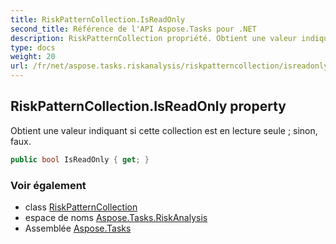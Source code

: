 ```yaml
---
title: RiskPatternCollection.IsReadOnly
second_title: Référence de l'API Aspose.Tasks pour .NET
description: RiskPatternCollection propriété. Obtient une valeur indiquant si cette collection est en lecture seule  sinon faux.
type: docs
weight: 20
url: /fr/net/aspose.tasks.riskanalysis/riskpatterncollection/isreadonly/
---
```

## RiskPatternCollection.IsReadOnly property

Obtient une valeur indiquant si cette collection est en lecture seule ; sinon, faux.

```csharp
public bool IsReadOnly { get; }
```

### Voir également

* class [RiskPatternCollection](../)
* espace de noms [Aspose.Tasks.RiskAnalysis](../../riskpatterncollection/)
* Assemblée [Aspose.Tasks](../../../)


